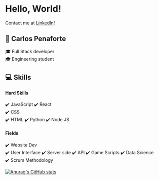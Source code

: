 # Hello, World!
Contact me at [LinkedIn](https://www.linkedin.com/m/in/carlos-penaforte-5798ab214)!
## :raising_hand: Carlos Penaforte
 :mortar_board: Full Stack developer    
 :mortar_board: Engineering student     
## :computer: Skills
 #### Hard Skills
 :heavy_check_mark: JavaScript
 :heavy_check_mark: React   
 :heavy_check_mark: CSS   
 :heavy_check_mark: HTML
 :heavy_check_mark: Python
 :heavy_check_mark: Node.JS     
 #### Fields
 :heavy_check_mark: Website Dev    
 :heavy_check_mark: User Interface
 :heavy_check_mark: Server side
 :heavy_check_mark: API
 :heavy_check_mark: Game Scripts
 :heavy_check_mark: Data Science    
 :heavy_check_mark: Scrum Methodology     

[![Anurag's GitHub stats](https://github-readme-stats.vercel.app/api?username=CarlosPenaforte)](https://github.com/anuraghazra/github-readme-stats)

<!---
CarlosPenaforte/CarlosPenaforte is a ✨ special ✨ repository because its `README.md` (this file) appears on your GitHub profile.
You can click the Preview link to take a look at your changes.
--->
